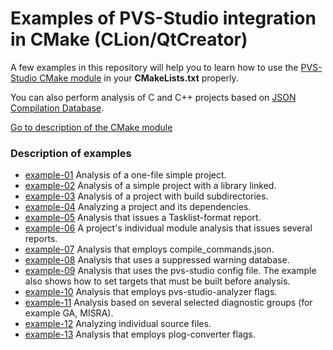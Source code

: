 # Examples of PVS-Studio integration in CMake (CLion/QtCreator)

A few examples in this repository will help you to learn how to use the [PVS-Studio CMake module](https://github.com/viva64/pvs-studio-cmake-module) in your **CMakeLists.txt** properly. 

You can also perform analysis of C and C++ projects based on [JSON Compilation Database](https://pvs-studio.com/en/docs/manual/6557/).

[Go to description of the CMake module](https://pvs-studio.com/en/docs/manual/6591/)

### Description of examples
- [example-01](example-1) Analysis of a one-file simple project.
- [example-02](example-2) Analysis of a simple project with a library linked.
- [example-03](example-3) Analysis of a project with build subdirectories.
- [example-04](example-4) Analyzing a project and its dependencies.
- [example-05](example-5) Analysis that issues a Tasklist-format report.
- [example-06](example-6) A project's individual module analysis that issues several reports.
- [example-07](example-7) Analysis that employs compile\_commands.json.
- [example-08](example-8) Analysis that uses a suppressed warning database.
- [example-09](example-9) Analysis that uses the pvs-studio config file. The example also shows how to set targets that must be built before analysis.
- [example-10](example-10) Analysis that employs pvs-studio-analyzer flags.
- [example-11](example-11) Analysis based on several selected diagnostic groups (for example GA, MISRA).
- [example-12](example-12) Analyzing individual source files.
- [example-13](example-13) Analysis that employs plog-converter flags.
